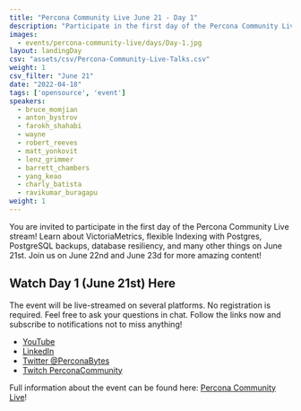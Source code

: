 ```yaml
---
title: "Percona Community Live June 21 - Day 1"
description: "Participate in the first day of the Percona Community Live stream on June 21st! Learn about VictoriaMetrics, flexible Indexing with Postgres, PostgreSQL backups, database resiliency, and lots of other stuff."
images:
  - events/percona-community-live/days/Day-1.jpg
layout: landingDay
csv: "assets/csv/Percona-Community-Live-Talks.csv"
weight: 1
csv_filter: "June 21"
date: "2022-04-18"
tags: ['opensource', 'event']
speakers:
  - bruce_momjian
  - anton_bystrov
  - farokh_shahabi
  - wayne
  - robert_reeves
  - matt_yonkovit
  - lenz_grimmer
  - barrett_chambers
  - yang_keao
  - charly_batista
  - ravikumar_buragapu
weight: 1
---
```


You are invited to participate in the first day of the Percona Community Live stream! Learn about VictoriaMetrics, flexible Indexing with Postgres, PostgreSQL backups, database resiliency, and many other things on June 21st. Join us on June 22nd and June 23d for more amazing content! 

## Watch Day 1 (June 21st) Here

The event will be live-streamed on several platforms. No registration is required. Feel free to ask your questions in chat. Follow the links now and subscribe to notifications not to miss anything!

* [YouTube](https://www.youtube.com/watch?v=JBZSWDNmO9M)
* [LinkedIn](https://www.linkedin.com/feed/update/urn:li:ugcPost:6940253974163832832/)
* [Twitter @PerconaBytes](https://twitter.com/PerconaBytes)
* [Twitch PerconaCommunity](https://www.twitch.tv/perconacommunity)

Full information about the event can be found here: [Percona Community Live](https://percona.community/events/percona-community-live-2022/)!
